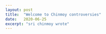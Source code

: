 ```yaml
---
layout: post
title:  "Welcome to Chinmoy controversies"
date:   2020-06-25
excerpt: "sri chinmoy wrote"
---
```


